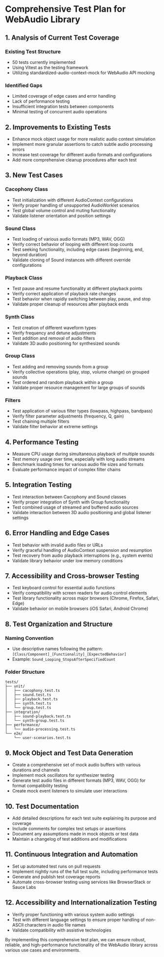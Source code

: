 # Comprehensive Test Plan for WebAudio Library

## 1. Analysis of Current Test Coverage

### Existing Test Structure
- 50 tests currently implemented
- Using Vitest as the testing framework
- Utilizing standardized-audio-context-mock for WebAudio API mocking

### Identified Gaps
- Limited coverage of edge cases and error handling
- Lack of performance testing
- Insufficient integration tests between components
- Minimal testing of concurrent audio operations

## 2. Improvements to Existing Tests

- Enhance mock object usage for more realistic audio context simulation
- Implement more granular assertions to catch subtle audio processing errors
- Increase test coverage for different audio formats and configurations
- Add more comprehensive cleanup procedures after each test

## 3. New Test Cases

### Cacophony Class
- Test initialization with different AudioContext configurations
- Verify proper handling of unsupported AudioWorklet scenarios
- Test global volume control and muting functionality
- Validate listener orientation and position settings

### Sound Class
- Test loading of various audio formats (MP3, WAV, OGG)
- Verify correct behavior of looping with different loop counts
- Test seeking functionality, including edge cases (beginning, end, beyond duration)
- Validate cloning of Sound instances with different override configurations

### Playback Class
- Test pause and resume functionality at different playback points
- Verify correct application of playback rate changes
- Test behavior when rapidly switching between play, pause, and stop
- Validate proper cleanup of resources after playback ends

### Synth Class
- Test creation of different waveform types
- Verify frequency and detune adjustments
- Test addition and removal of audio filters
- Validate 3D audio positioning for synthesized sounds

### Group Class
- Test adding and removing sounds from a group
- Verify collective operations (play, stop, volume change) on grouped sounds
- Test ordered and random playback within a group
- Validate proper resource management for large groups of sounds

### Filters
- Test application of various filter types (lowpass, highpass, bandpass)
- Verify filter parameter adjustments (frequency, Q, gain)
- Test chaining multiple filters
- Validate filter behavior at extreme settings

## 4. Performance Testing

- Measure CPU usage during simultaneous playback of multiple sounds
- Test memory usage over time, especially with long audio streams
- Benchmark loading times for various audio file sizes and formats
- Evaluate performance impact of complex filter chains

## 5. Integration Testing

- Test interaction between Cacophony and Sound classes
- Verify proper integration of Synth with Group functionality
- Test combined usage of streamed and buffered audio sources
- Validate interaction between 3D audio positioning and global listener settings

## 6. Error Handling and Edge Cases

- Test behavior with invalid audio files or URLs
- Verify graceful handling of AudioContext suspension and resumption
- Test recovery from audio playback interruptions (e.g., system events)
- Validate library behavior under low memory conditions

## 7. Accessibility and Cross-browser Testing

- Test keyboard control for essential audio functions
- Verify compatibility with screen readers for audio control elements
- Test library functionality across major browsers (Chrome, Firefox, Safari, Edge)
- Validate behavior on mobile browsers (iOS Safari, Android Chrome)

## 8. Test Organization and Structure

### Naming Convention
- Use descriptive names following the pattern: `[Class/Component]_[Functionality]_[ExpectedBehavior]`
- Example: `Sound_Looping_StopsAfterSpecifiedCount`

### Folder Structure
```
tests/
├── unit/
│   ├── cacophony.test.ts
│   ├── sound.test.ts
│   ├── playback.test.ts
│   ├── synth.test.ts
│   └── group.test.ts
├── integration/
│   ├── sound-playback.test.ts
│   └── synth-group.test.ts
├── performance/
│   └── audio-processing.test.ts
└── e2e/
    └── user-scenarios.test.ts
```

## 9. Mock Object and Test Data Generation

- Create a comprehensive set of mock audio buffers with various durations and channels
- Implement mock oscillators for synthesizer testing
- Generate test audio files in different formats (MP3, WAV, OGG) for format compatibility testing
- Create mock event listeners to simulate user interactions

## 10. Test Documentation

- Add detailed descriptions for each test suite explaining its purpose and coverage
- Include comments for complex test setups or assertions
- Document any assumptions made in mock objects or test data
- Maintain a changelog of test additions and modifications

## 11. Continuous Integration and Automation

- Set up automated test runs on pull requests
- Implement nightly runs of the full test suite, including performance tests
- Generate and publish test coverage reports
- Automate cross-browser testing using services like BrowserStack or Sauce Labs

## 12. Accessibility and Internationalization Testing

- Verify proper functioning with various system audio settings
- Test with different language settings to ensure proper handling of non-ASCII characters in audio file names
- Validate compatibility with assistive technologies

By implementing this comprehensive test plan, we can ensure robust, reliable, and high-performance functionality of the WebAudio library across various use cases and environments.
